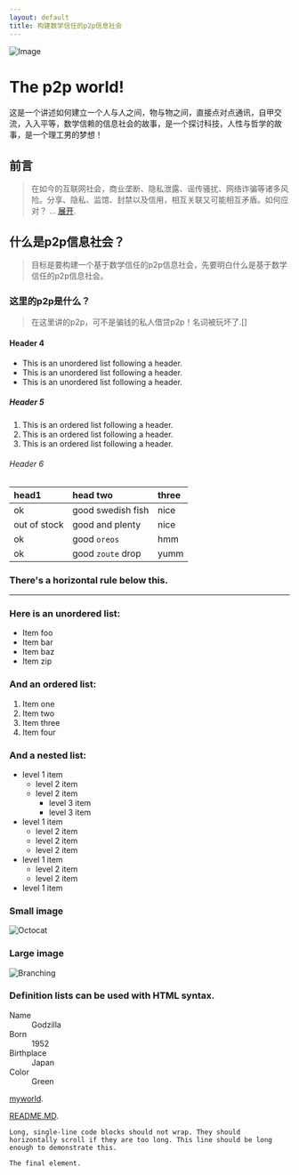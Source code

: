 ```yaml
---
layout: default
title: 构建数学信任的p2p信息社会
---
```


![Image](./docs/img/sagittarius1.png)

# The p2p world!

这是一个讲述如何建立一个人与人之间，物与物之间，直接点对点通讯，自甲交流，入入平等，数学信赖的信息社会的故事，是一个探讨科技，人性与哲学的故事，是一个理工男的梦想！

## 前言

> 在如今的互联网社会，商业垄断、隐私泄露、谣传骚扰、网络诈骗等诸多风险。分享、隐私、监馆、封禁以及信用，相互关联又可能相互矛盾。如何应对？
> ...
> [展开](./docs/20190218_myworld.html).

## 什么是p2p信息社会？

> 目标是要构建一个基于数学信任的p2p信息社会，先要明白什么是基于数学信任的p2p信息社会。

### 这里的p2p是什么？

> 在这里讲的p2p，可不是骗钱的私人借贷p2p！名词被玩坏了.[]

#### Header 4

* This is an unordered list following a header.
* This is an unordered list following a header.
* This is an unordered list following a header.

##### Header 5

1. This is an ordered list following a header.
2. This is an ordered list following a header.
3. This is an ordered list following a header.

###### Header 6

| head1        | head two          | three |
|:------------ |:----------------- |:----- |
| ok           | good swedish fish | nice  |
| out of stock | good and plenty   | nice  |
| ok           | good `oreos`      | hmm   |
| ok           | good `zoute` drop | yumm  |

### There's a horizontal rule below this.

---

### Here is an unordered list:

* Item foo
* Item bar
* Item baz
* Item zip

### And an ordered list:

1. Item one
2. Item two
3. Item three
4. Item four

### And a nested list:

- level 1 item
  - level 2 item
  - level 2 item
    - level 3 item
    - level 3 item
- level 1 item
  - level 2 item
  - level 2 item
  - level 2 item
- level 1 item
  - level 2 item
  - level 2 item
- level 1 item

### Small image

![Octocat](https://assets-cdn.github.com/images/icons/emoji/octocat.png)

### Large image

![Branching](https://guides.github.com/activities/hello-world/branching.png)

### Definition lists can be used with HTML syntax.

<dl>
<dt>Name</dt>
<dd>Godzilla</dd>
<dt>Born</dt>
<dd>1952</dd>
<dt>Birthplace</dt>
<dd>Japan</dd>
<dt>Color</dt>
<dd>Green</dd>
</dl>

[myworld](./docs/20190218_myworld.html).

[README.MD](./docs/README.html).

```
Long, single-line code blocks should not wrap. They should horizontally scroll if they are too long. This line should be long enough to demonstrate this.
```

```
The final element.
```
